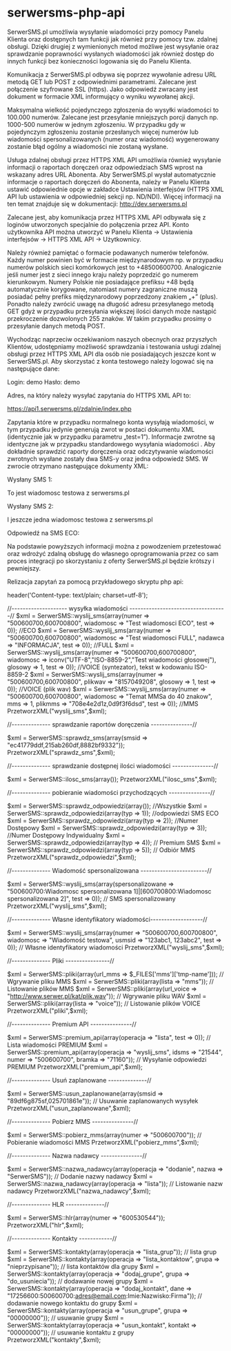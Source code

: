 serwersms-php-api
=================
SerwerSMS.pl umożliwia wysyłanie wiadomości przy pomocy Panelu Klienta oraz dostępnych tam funkcji jak również przy pomocy tzw. zdalnej obsługi. Dzięki drugiej z wymienionych metod możliwe jest wysyłanie oraz sprawdzanie poprawności wysłanych wiadomości jak również dostęp do innych funkcji bez konieczności logowania się do Panelu Klienta.

Komunikacja z SerwerSMS.pl odbywa się poprzez wywołanie adresu URL metodą GET lub POST z odpowiednimi parametrami. Zalecane jest połączenie szyfrowane SSL (https). Jako odpowiedź zwracany jest dokument w formacie XML informujący o wyniku wywołanej akcji. 

Maksymalna wielkość pojedynczego zgłoszenia do wysyłki wiadomości to 100.000 numerów. Zalecane jest przesyłanie mniejszych porcji danych np. 1000-500 numerów w jednym zgłoszeniu. W przypadku gdy w pojedynczym zgłoszeniu zostanie przesłanych więcej numerów lub wiadomości spersonalizowanych (numer oraz wiadomość) wygenerowany zostanie błąd ogólny a wiadomości nie zostaną wysłane.

Usługa zdalnej obsługi przez HTTPS XML API umożliwia również wysyłanie informacji o raportach doręczeń oraz odpowiedziach SMS wprost na wskazany adres URL Abonenta. Aby SerwerSMS.pl wysłał automatycznie informacje o raportach doręczeń do Abonenta, należy w Panelu Klienta ustawić odpowiednie opcje w zakładce Ustawienia interfejsów (HTTPS XML API lub ustawienia w odpowiedniej sekcji np. ND/NDI). Więcej informacji na ten temat znajduje się w dokumentacji: http://dev.serwersms.pl

Zalecane jest, aby komunikacja przez HTTPS XML API odbywała się z loginów utworzonych specjalnie do połączenia przez API. Konto użytkownika API można utworzyć w Panelu Klienta → Ustawienia interfejsów → HTTPS XML API → Użytkownicy.

Należy również pamiętać o formacie podawanych numerów telefonów. Każdy numer powinien być w formacie międzynarodowym np. w przypadku numerów polskich sieci komórkowych jest to +48500600700. Analogicznie jeśli numer jest z sieci innego kraju należy poprzedzić go numerem kierunkowym. Numery Polskie nie posiadające prefiksu +48 będą automatycznie korygowane, natomiast numery zagraniczne muszą posiadać pełny prefiks międzynarodowy poprzedzony znakiem „+” (plus). Ponadto należy zwrócić uwagę na długość adresu przesyłanego metodą GET gdyż w przypadku przesyłania większej ilości danych może nastąpić przekroczenie dozwolonych 255 znaków. W takim przypadku prosimy o przesyłanie danych metodą POST.

Wychodząc naprzeciw oczekiwaniom naszych obecnych oraz przyszłych Klientów, udostępniamy możliwość sprawdzania i testowania usługi zdalnej obsługi przez HTTPS XML API dla osób nie posiadających jeszcze kont w SerwerSMS.pl. Aby skorzystać z konta testowego należy logować się na następujące dane:

Login: demo
Hasło: demo

Adres, na który należy wysyłać zapytania do HTTPS XML API to:

https://api1.serwersms.pl/zdalnie/index.php

Zapytania które w przypadku normalnego konta wysyłają wiadomości, w tym przypadku jedynie generują zwrot w postaci dokumentu XML (identycznie jak w przypadku parametru „test=1”). Informacje zwrotne są identyczne jak w przypadku standardowego wysyłania wiadomości . Aby dokładnie sprawdzić raporty doręczenia oraz odczytywanie wiadomości zwrotnych wysłane zostały dwa SMS-y oraz jedna odpowiedź SMS. W zwrocie otrzymano następujące dokumenty XML:

Wysłany SMS 1:

<?xml version="1.0" encoding="UTF-8"?>
<SerwerSMS login="demo">
 <Wiadomosc>To jest wiadomosc testowa z serwersms.pl</Wiadomosc>
 <Odbiorcy>
  <Skolejkowane>
   <SMS id="5f5d1b1d97" numer="+48500600700" godzina_skolejkowania="2008-08-08 12:42:19"/>
  </Skolejkowane>
 </Odbiorcy>
</SerwerSMS>

Wysłany SMS 2:

<?xml version="1.0" encoding="UTF-8"?>
<SerwerSMS login="demo">
 <Wiadomosc>I jeszcze jedna wiadomosc testowa z serwersms.pl</Wiadomosc>
 <Odbiorcy>
  <Skolejkowane>
   <SMS id="1614f32c34" numer="+48783820099" godzina_skolejkowania="2008-08-08 12:43:23"/>
  </Skolejkowane>
 </Odbiorcy>
</SerwerSMS>

Odpowiedź na SMS ECO:

<?xml version="1.0" encoding="UTF-8"?>
<SerwerSMS login="demo">
 <SMS id="ECO45345" numer="+48783820099" data="2008-08-08 12:44:17" tresc="Dziekuje za ta informacje. Pozdrawiam"/>
</SerwerSMS>

Na podstawie powyższych informacji można z powodzeniem przetestować oraz wdrożyć zdalną obsługę do własnego oprogramowania przez co sam proces integracji po skorzystaniu z oferty SerwerSMS.pl będzie krótszy i pewniejszy.


Relizacja zapytań za pomocą przykładowego skryptu php api:

header('Content-type: text/plain; charset=utf-8');

//-------------------- wysyłka wiadomości -----------------------------------//
$xml = SerwerSMS::wyslij_sms(array(numer => "500600700,600700800", wiadomosc => "Test wiadomosci ECO", test => 0)); //ECO
$xml = SerwerSMS::wyslij_sms(array(numer => "500600700,600700800", wiadomosc => "Test wiadomosci FULL", nadawca => "INFORMACJA", test => 0)); //FULL
$xml = SerwerSMS::wyslij_sms(array(numer => "500600700,600700800", wiadomosc => iconv("UTF-8","ISO-8859-2","Test wiadomości głosowej"), glosowy => 1, test => 0)); //VOICE (syntezator), tekst w kodowaniu ISO-8859-2
$xml = SerwerSMS::wyslij_sms(array(numer => "500600700,600700800", plikwav => "8157049208", glosowy => 1, test => 0)); //VOICE (plik wav)
$xml = SerwerSMS::wyslij_sms(array(numer => "500600700,600700800", wiadomosc => "Temat MMSa do 40 znakow", mms => 1, plikmms => "708e4e2d1z,0d9f3f6dsd", test => 0)); //MMS
PrzetworzXML("wyslij_sms",$xml);

//-------------- sprawdzanie raportów doręczenia ---------------//

$xml = SerwerSMS::sprawdz_sms(array(smsid => "ec41779ddf,215ab260df,8882bf9332"));
PrzetworzXML("sprawdz_sms",$xml);

//-------------- sprawdzanie dostępnej ilości wiadomości ---------------//

$xml = SerwerSMS::ilosc_sms(array());
PrzetworzXML("ilosc_sms",$xml);

//-------------- pobieranie wiadomości przychodzących ---------------//

$xml = SerwerSMS::sprawdz_odpowiedzi(array()); //Wszystkie
$xml = SerwerSMS::sprawdz_odpowiedzi(array(typ => 1)); //odpowiedzi SMS ECO
$xml = SerwerSMS::sprawdz_odpowiedzi(array(typ => 2)); //Numer Dostępowy
$xml = SerwerSMS::sprawdz_odpowiedzi(array(typ => 3)); //Numer Dostępowy Indywidualny
$xml = SerwerSMS::sprawdz_odpowiedzi(array(typ => 4)); // Premium SMS
$xml = SerwerSMS::sprawdz_odpowiedzi(array(typ => 5)); // Odbiór MMS
PrzetworzXML("sprawdz_odpowiedzi",$xml);


//-------------- Wiadomość spersonalizowana ------------------------//

$xml = SerwerSMS::wyslij_sms(array(spersonalizowane => "500600700:Wiadomosc spersonalizowana 1]|[600700800:Wiadomosc spersonalizowana 2]", test => 0)); // SMS spersonalizowany
PrzetworzXML("wyslij_sms",$xml);

//-------------- Własne identyfikatory wiadomości-------------------//

$xml = SerwerSMS::wyslij_sms(array(numer => "500600700,600700800", wiadomosc => "Wiadomość testowa", usmsid => "123abc1, 123abc2", test => 0)); // Własne identyfikatory wiadomości
PrzetworzXML("wyslij_sms",$xml);

//-------------- Pliki ----------------//

$xml = SerwerSMS::pliki(array(url_mms => $_FILES['mms']['tmp-name'])); // Wgrywanie pliku MMS
$xml = SerwerSMS::pliki(array(lista => "mms")); // Listowanie plików MMS
$xml = SerwerSMS::pliki(array(url_voice => "http://www.serwer.pl/kat/plik.wav")); // Wgrywanie pliku WAV
$xml = SerwerSMS::pliki(array(lista => "voice")); // Listowanie plików VOICE
PrzetworzXML("pliki",$xml);

//-------------- Premium API ---------------//

$xml = SerwerSMS::premium_api(array(operacja => "lista", test => 0)); // Lista wiadomości PREMIUM
$xml = SerwerSMS::premium_api(array(operacja => "wyslij_sms", idsms => "21544", numer => "500600700", bramka => "71160")); // Wysyłanie odpowiedzi PREMIUM
PrzetworzXML("premium_api",$xml);

//-------------- Usuń zaplanowane --------------//

$xml = SerwerSMS::usun_zaplanowane(array(smsid => "89df6g875sf,025701861e")); // Usuwanie zaplanowanych wysyłek
PrzetworzXML("usun_zaplanowane",$xml);

//-------------- Pobierz MMS ---------------//

$xml = SerwerSMS::pobierz_mms(array(numer => "500600700")); // Pobieranie wiadomości MMS
PrzetworzXML("pobierz_mms",$xml);

//-------------- Nazwa nadawcy ---------------//

$xml = SerwerSMS::nazwa_nadawcy(array(operacja => "dodanie", nazwa => "SerwerSMS")); // Dodanie nazwy nadawcy
$xml = SerwerSMS::nazwa_nadawcy(array(operacja => "lista")); // Listowanie nazw nadawcy
PrzetworzXML("nazwa_nadawcy",$xml);

//-------------- HLR --------------//

$xml = SerwerSMS::hlr(array(numer => "600530544"));
PrzetworzXML("hlr",$xml);

//-------------- Kontakty ------------//

$xml = SerwerSMS::kontakty(array(operacja => "lista_grup")); // lista grup
$xml = SerwerSMS::kontakty(array(operacja => "lista_kontaktow", grupa => "nieprzypisane")); // lista kontaktów dla grupy
$xml = SerwerSMS::kontakty(array(operacja => "dodaj_grupe", grupa => "do_usuniecia")); // dodawanie nowej grupy
$xml = SerwerSMS::kontakty(array(operacja => "dodaj_kontakt", dane => "17256600:500600700:adres@email.com:Imie:Nazwisko:Firma")); // dodawanie nowego kontaktu do grupy
$xml = SerwerSMS::kontakty(array(operacja => "usun_grupe", grupa => "00000000")); // usuwanie grupy
$xml = SerwerSMS::kontakty(array(operacja => "usun_kontakt", kontakt => "00000000")); // usuwanie kontaktu z grupy
PrzetworzXML("kontakty",$xml);
